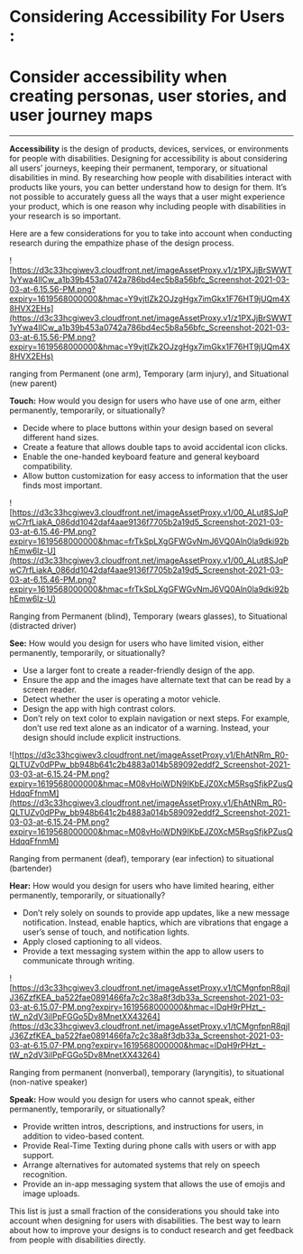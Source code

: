 # Considering Accessibility For Users :

# Consider accessibility when creating personas, user stories, and user journey maps

---

**Accessibility** is the design of products, devices, services, or environments for people with disabilities. Designing for accessibility is about considering all users’ journeys, keeping their permanent, temporary, or situational disabilities in mind. By researching how people with disabilities interact with products like yours, you can better understand how to design for them. It’s not possible to accurately guess all the ways that a user might experience your product, which is one reason why including people with disabilities in your research is so important.

Here are a few considerations for you to take into account when conducting research during the empathize phase of the design process.

![https://d3c33hcgiwev3.cloudfront.net/imageAssetProxy.v1/z1PXJjBrSWWT1yYwa4llCw_a1b39b453a0742a786bd4ec5b8a56bfc_Screenshot-2021-03-03-at-6.15.56-PM.png?expiry=1619568000000&hmac=Y9vjtIZk2OJzgHgx7imGkx1F76HT9jUQm4X8HVX2EHs](https://d3c33hcgiwev3.cloudfront.net/imageAssetProxy.v1/z1PXJjBrSWWT1yYwa4llCw_a1b39b453a0742a786bd4ec5b8a56bfc_Screenshot-2021-03-03-at-6.15.56-PM.png?expiry=1619568000000&hmac=Y9vjtIZk2OJzgHgx7imGkx1F76HT9jUQm4X8HVX2EHs)

ranging from Permanent (one arm), Temporary (arm injury), and Situational (new parent)

**Touch:** How would you design for users who have use of one arm, either permanently, temporarily, or situationally?

- Decide where to place buttons within your design based on several different hand sizes.
- Create a feature that allows double taps to avoid accidental icon clicks.
- Enable the one-handed keyboard feature and general keyboard compatibility.
- Allow button customization for easy access to information that the user finds most important.

![https://d3c33hcgiwev3.cloudfront.net/imageAssetProxy.v1/00_ALut8SJqPwC7rfLiakA_086dd1042daf4aae9136f7705b2a19d5_Screenshot-2021-03-03-at-6.15.46-PM.png?expiry=1619568000000&hmac=frTkSpLXgGFWGvNmJ6VQ0Aln0la9dki92bhEmw6lz-U](https://d3c33hcgiwev3.cloudfront.net/imageAssetProxy.v1/00_ALut8SJqPwC7rfLiakA_086dd1042daf4aae9136f7705b2a19d5_Screenshot-2021-03-03-at-6.15.46-PM.png?expiry=1619568000000&hmac=frTkSpLXgGFWGvNmJ6VQ0Aln0la9dki92bhEmw6lz-U)

Ranging from Permanent (blind), Temporary (wears glasses), to Situational (distracted driver)

**See:** How would you design for users who have limited vision, either permanently, temporarily, or situationally?

- Use a larger font to create a reader-friendly design of the app.
- Ensure the app and the images have alternate text that can be read by a screen reader.
- Detect whether the user is operating a motor vehicle.
- Design the app with high contrast colors.
- Don’t rely on text color to explain navigation or next steps. For example, don’t use red text alone as an indicator of a warning. Instead, your design should include explicit instructions.

![https://d3c33hcgiwev3.cloudfront.net/imageAssetProxy.v1/EhAtNRm_R0-QLTUZv0dPPw_bb948b641c2b4883a014b589092eddf2_Screenshot-2021-03-03-at-6.15.24-PM.png?expiry=1619568000000&hmac=M08vHoiWDN9IKbEJZ0XcM5RsgSfjkPZusQHdqqFfnmM](https://d3c33hcgiwev3.cloudfront.net/imageAssetProxy.v1/EhAtNRm_R0-QLTUZv0dPPw_bb948b641c2b4883a014b589092eddf2_Screenshot-2021-03-03-at-6.15.24-PM.png?expiry=1619568000000&hmac=M08vHoiWDN9IKbEJZ0XcM5RsgSfjkPZusQHdqqFfnmM)

Ranging from permanent (deaf), temporary (ear infection) to situational (bartender)

**Hear:** How would you design for users who have limited hearing, either permanently, temporarily, or situationally?

- Don’t rely solely on sounds to provide app updates, like a new message notification. Instead, enable haptics, which are vibrations that engage a user’s sense of touch, and notification lights.
- Apply closed captioning to all videos.
- Provide a text messaging system within the app to allow users to communicate through writing.

![https://d3c33hcgiwev3.cloudfront.net/imageAssetProxy.v1/tCMgnfpnR8qjIJ36ZzfKEA_ba522fae0891466fa7c2c38a8f3db33a_Screenshot-2021-03-03-at-6.15.07-PM.png?expiry=1619568000000&hmac=lDqH9rPHzt_-tW_n2dV3iIPpFGGo5Dv8MnetXX43264](https://d3c33hcgiwev3.cloudfront.net/imageAssetProxy.v1/tCMgnfpnR8qjIJ36ZzfKEA_ba522fae0891466fa7c2c38a8f3db33a_Screenshot-2021-03-03-at-6.15.07-PM.png?expiry=1619568000000&hmac=lDqH9rPHzt_-tW_n2dV3iIPpFGGo5Dv8MnetXX43264)

Ranging from permanent (nonverbal), temporary (laryngitis), to situational (non-native speaker)

**Speak:** How would you design for users who cannot speak, either permanently, temporarily, or situationally?

- Provide written intros, descriptions, and instructions for users, in addition to video-based content.
- Provide Real-Time Texting during phone calls with users or with app support.
- Arrange alternatives for automated systems that rely on speech recognition.
- Provide an in-app messaging system that allows the use of emojis and image uploads.

This list is just a small fraction of the considerations you should take into account when designing for users with disabilities. The best way to learn about how to improve your designs is to conduct research and get feedback from people with disabilities directly.